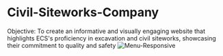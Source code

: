 # Civil-Siteworks-Company
Objective: To create an informative and visually engaging website that highlights ECS's proficiency in excavation and civil siteworks, showcasing their commitment to quality and safety
![Menu-Responsive](https://github.com/Anse-dev/Civil-Siteworks-Company/assets/67246148/ee3b7782-97d8-40d2-bbe7-8bd53b864f78)
